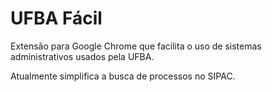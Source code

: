 # UFBA Fácil

Extensão para Google Chrome que facilita o uso de sistemas administrativos usados pela UFBA.

Atualmente simplifica a busca de processos no SIPAC.
